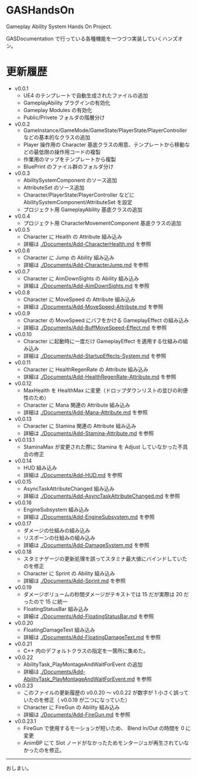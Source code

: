# GASHandsOn
Gameplay Ability System Hands On Project.

GASDocumentation で行っている各種機能を一つづつ実装していくハンズオン。


# 更新履歴

* v0.0.1
	* UE4 のテンプレートで自動生成されたファイルの追加
	* GameplayAbility プラグインの有効化
	* Gameplay Modules の有効化
	* Public/Privete フォルダの階層分け
* v0.0.2
	* GameInstance/GameMode/GameState/PlayerState/PlayerController などの基本的なクラスの追加
	* Player 操作用の Character 基底クラスの用意、テンプレートから移動などの最低限の操作用コードの複製
	* 作業用のマップをテンプレートから複製
	* BluePrint のファイル群のフォルダ分け
* v0.0.3
	* AbilitySystemComponent のソース追加
	* AttributeSet のソース追加
	* Character/PlayerState/PlayerController などに AbilitySystemComponent/AttributeSet を設定
	* プロジェクト用 GameplayAbility 基底クラスの追加
* v0.0.4
	* プロジェクト用 CharacterMovementComponent 基底クラスの追加
* v0.0.5
	* Character に Health の Attribute 組み込み
	* 詳細は [./Documents/Add-CharacterHealth.md](./Documents/Add-CharacterHealth.md) を参照
* v0.0.6
	* Character に Jump の Ability 組み込み
	* 詳細は [./Documents/Add-CharacterJump.md](./Documents/Add-CharacterJump.md) を参照
* v0.0.7
	* Character に AimDownSights の Ability 組み込み
	* 詳細は [./Documents/Add-AimDownSights.md](./Documents/Add-AimDownSights.md) を参照
* v0.0.8
	* Character に MoveSpeed の Attribute 組み込み
	* 詳細は [./Documents/Add-MoveSpeed-Attribute.md](./Documents/Add-MoveSpeed-Attribute.md) を参照
* v0.0.9
	* Character の MoveSpeed にバフをかける GameplayEffect の組み込み
	* 詳細は [./Documents/Add-BuffMoveSpeed-Effect.md](./Documents/Add-BuffMoveSpeed-Effect.md) を参照
* v0.0.10
	* Character に起動時に一度だけ GameplayEffect を適用する仕組みの組み込み
	* 詳細は [./Documents/Add-StartupEffects-System.md](./Documents/Add-StartupEffects-System.md) を参照
* v0.0.11
	* Character に HealthRegenRate の Attribute 組み込み
	* 詳細は [./Documents/Add-HealthRegenRate-Attribute.md](./Documents/Add-HealthRegenRate-Attribute.md) を参照
* v0.0.12
	* MaxHealth を HealthMax に変更（ドロップダウンリストの並びの利便性のため）
	* Character に Mana 関連の Attribute 組み込み
	* 詳細は [./Documents/Add-Mana-Attribute.md](./Documents/Add-Mana-Attribute.md) を参照
* v0.0.13
	* Character に Stamina 関連の Attribute 組み込み
	* 詳細は [./Documents/Add-Stamina-Attribute.md](./Documents/Add-Stamina-Attribute.md) を参照
* v0.0.13.1
	* StaminaMax が変更された際に Stamina を Adjust していなかった不具合の修正
* v0.0.14
	* HUD 組み込み
	* 詳細は [./Documents/Add-HUD.md](./Documents/Add-HUD.md) を参照
* v0.0.15
	* AsyncTaskAttributeChanged 組み込み
	* 詳細は [./Documents/Add-AsyncTaskAttributeChanged.md](./Documents/Add-AsyncTaskAttributeChanged.md) を参照
* v0.0.16
	* EngineSubsystem 組み込み
	* 詳細は [./Documents/Add-EngineSubsystem.md](./Documents/Add-EngineSubsystem.md) を参照
* v0.0.17
	* ダメージの仕組みの組み込み
	* リスポーンの仕組みの組み込み
	* 詳細は [./Documents/Add-DamageSystem.md](./Documents/Add-DamageSystem.md) を参照
* v0.0.18
	* スタミナゲージの更新処理を誤ってスタミナ最大値にバインドしていたのを修正
	* Character に Sprint の Ability 組み込み
	* 詳細は [./Documents/Add-Sprint.md](./Documents/Add-Sprint.md) を参照
* v0.0.19
	* ダメージボリュームの秒間ダメージがテキストでは 15 だが実際は 20 だったので 15 に統一
	* FloatingStatusBar 組み込み
	* 詳細は [./Documents/Add-FloatingStatusBar.md](./Documents/Add-FloatingStatusBar.md) を参照
* v0.0.20
	* FloatingDamageText 組み込み
	* 詳細は [./Documents/Add-FloatingDamageText.md](./Documents/Add-FloatingDamageText.md) を参照
* v0.0.21
	* C++ 内のデフォルトクラスの指定を一箇所に集めた。
* v0.0.22
	* AbilityTask_PlayMontageAndWaitForEvent の追加
	* 詳細は [./Documents/Add-AbilityTask_PlayMontageAndWaitForEvent.md](./Documents/Add-AbilityTask_PlayMontageAndWaitForEvent.md) を参照
* v0.0.23
	* このファイルの更新履歴の v0.0.20 ～ v0.0.22 が数字が 1 小さく誤っていたのを修正（ v0.0.19 が二つになっていた）
	* Character に FireGun の Ability 組み込み
	* 詳細は [./Documents/Add-FireGun.md](./Documents/Add-FireGun.md) を参照
* v0.0.23.1
	* FireGun で使用するモーションが短いため、 Blend In/Out の時間を 0 に変更
	* AnimBP にて Slot ノードがなかったためモンタージュが再生されていなかったのを修正。

-----
おしまい。
